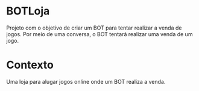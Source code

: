 # BOTLoja
Projeto com o objetivo de criar um BOT para tentar realizar a venda de jogos. Por meio de uma conversa, o BOT tentará realizar uma venda de um jogo.

# Contexto
Uma loja para alugar jogos online onde um BOT realiza a venda.
